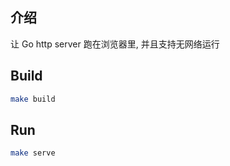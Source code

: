 ## 介绍

让 Go http server 跑在浏览器里, 并且支持无网络运行

## Build

```sh
make build
```

## Run

```sh
make serve
```

